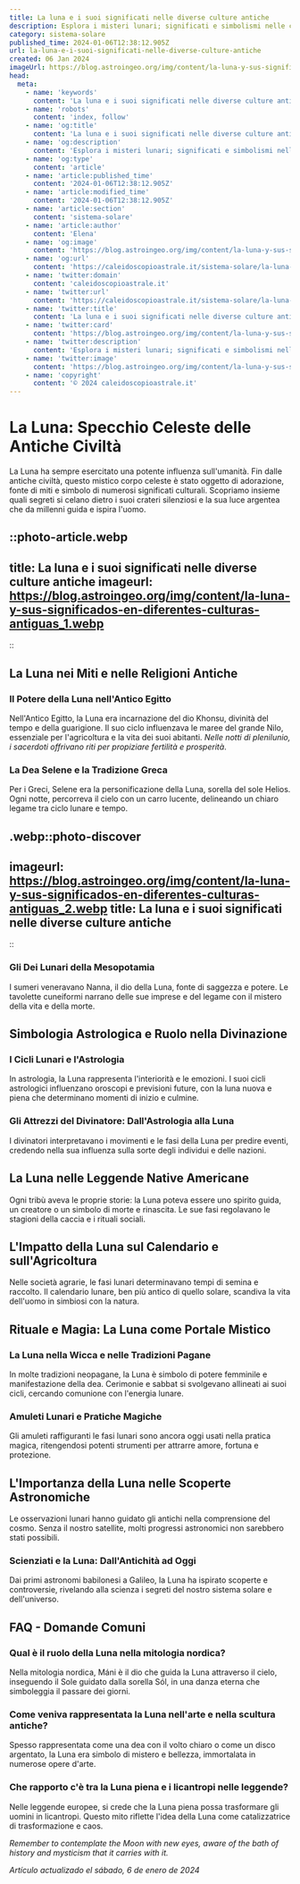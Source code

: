 ```yaml
---
title: La luna e i suoi significati nelle diverse culture antiche
description: Esplora i misteri lunari; significati e simbolismi nelle culture antiche. Scopri miti e leggende della luna che affascinano da millenni.
category: sistema-solare
published_time: 2024-01-06T12:38:12.905Z
url: la-luna-e-i-suoi-significati-nelle-diverse-culture-antiche
created: 06 Jan 2024
imageUrl: https://blog.astroingeo.org/img/content/la-luna-y-sus-significados-en-diferentes-culturas-antiguas_1.webp
head:
  meta:
    - name: 'keywords'
      content: 'La luna e i suoi significati nelle diverse culture antiche'
    - name: 'robots'
      content: 'index, follow'
    - name: 'og:title'
      content: 'La luna e i suoi significati nelle diverse culture antiche'
    - name: 'og:description'
      content: 'Esplora i misteri lunari; significati e simbolismi nelle culture antiche. Scopri miti e leggende della luna che affascinano da millenni.'
    - name: 'og:type'
      content: 'article'
    - name: 'article:published_time'
      content: '2024-01-06T12:38:12.905Z'
    - name: 'article:modified_time'
      content: '2024-01-06T12:38:12.905Z'
    - name: 'article:section'
      content: 'sistema-solare'
    - name: 'article:author'
      content: 'Elena'
    - name: 'og:image'
      content: 'https://blog.astroingeo.org/img/content/la-luna-y-sus-significados-en-diferentes-culturas-antiguas_1.webp'
    - name: 'og:url'
      content: 'https://caleidoscopioastrale.it/sistema-solare/la-luna-e-i-suoi-significati-nelle-diverse-culture-antiche'
    - name: 'twitter:domain'
      content: 'caleidoscopioastrale.it'
    - name: 'twitter:url'
      content: 'https://caleidoscopioastrale.it/sistema-solare/la-luna-e-i-suoi-significati-nelle-diverse-culture-antiche'
    - name: 'twitter:title'
      content: 'La luna e i suoi significati nelle diverse culture antiche'
    - name: 'twitter:card'
      content: 'https://blog.astroingeo.org/img/content/la-luna-y-sus-significados-en-diferentes-culturas-antiguas_1.webp'
    - name: 'twitter:description'
      content: 'Esplora i misteri lunari; significati e simbolismi nelle culture antiche. Scopri miti e leggende della luna che affascinano da millenni.'
    - name: 'twitter:image'
      content: 'https://blog.astroingeo.org/img/content/la-luna-y-sus-significados-en-diferentes-culturas-antiguas_1.webp'
    - name: 'copyright'
      content: '© 2024 caleidoscopioastrale.it'
---
```

# La Luna: Specchio Celeste delle Antiche Civiltà

La Luna ha sempre esercitato una potente influenza sull'umanità. Fin dalle antiche civiltà, questo mistico corpo celeste è stato oggetto di adorazione, fonte di miti e simbolo di numerosi significati culturali. Scopriamo insieme quali segreti si celano dietro i suoi crateri silenziosi e la sua luce argentea che da millenni guida e ispira l'uomo.

::photo-article.webp
---
title: La luna e i suoi significati nelle diverse culture antiche
imageurl: https://blog.astroingeo.org/img/content/la-luna-y-sus-significados-en-diferentes-culturas-antiguas_1.webp
---
::

## La Luna nei Miti e nelle Religioni Antiche

### Il Potere della Luna nell'Antico Egitto

Nell'Antico Egitto, la Luna era incarnazione del dio Khonsu, divinità del tempo e della guarigione. Il suo ciclo influenzava le maree del grande Nilo, essenziale per l'agricoltura e la vita dei suoi abitanti. *Nelle notti di plenilunio, i sacerdoti offrivano riti per propiziare fertilità e prosperità*.

### La Dea Selene e la Tradizione Greca

Per i Greci, Selene era la personificazione della Luna, sorella del sole Helios. Ogni notte, percorreva il cielo con un carro lucente, delineando un chiaro legame tra ciclo lunare e tempo.

.webp::photo-discover
---
imageurl: https://blog.astroingeo.org/img/content/la-luna-y-sus-significados-en-diferentes-culturas-antiguas_2.webp
title: La luna e i suoi significati nelle diverse culture antiche
---
::

### Gli Dei Lunari della Mesopotamia

I sumeri veneravano Nanna, il dio della Luna, fonte di saggezza e potere. Le tavolette cuneiformi narrano delle sue imprese e del legame con il mistero della vita e della morte.

## Simbologia Astrologica e Ruolo nella Divinazione

### I Cicli Lunari e l'Astrologia

In astrologia, la Luna rappresenta l'interiorità e le emozioni. I suoi cicli astrologici influenzano oroscopi e previsioni future, con la luna nuova e piena che determinano momenti di inizio e culmine.

### Gli Attrezzi del Divinatore: Dall'Astrologia alla Luna

I divinatori interpretavano i movimenti e le fasi della Luna per predire eventi, credendo nella sua influenza sulla sorte degli individui e delle nazioni.

## La Luna nelle Leggende Native Americane

Ogni tribù aveva le proprie storie: la Luna poteva essere uno spirito guida, un creatore o un simbolo di morte e rinascita. Le sue fasi regolavano le stagioni della caccia e i rituali sociali.

## L'Impatto della Luna sul Calendario e sull'Agricoltura

Nelle società agrarie, le fasi lunari determinavano tempi di semina e raccolto. Il calendario lunare, ben più antico di quello solare, scandiva la vita dell'uomo in simbiosi con la natura.

## Rituale e Magia: La Luna come Portale Mistico

### La Luna nella Wicca e nelle Tradizioni Pagane

In molte tradizioni neopagane, la Luna è simbolo di potere femminile e manifestazione della dea. Cerimonie e sabbat si svolgevano allineati ai suoi cicli, cercando comunione con l'energia lunare.

### Amuleti Lunari e Pratiche Magiche

Gli amuleti raffiguranti le fasi lunari sono ancora oggi usati nella pratica magica, ritengendosi potenti strumenti per attrarre amore, fortuna e protezione.

## L'Importanza della Luna nelle Scoperte Astronomiche

Le osservazioni lunari hanno guidato gli antichi nella comprensione del cosmo. Senza il nostro satellite, molti progressi astronomici non sarebbero stati possibili.

### Scienziati e la Luna: Dall'Antichità ad Oggi

Dai primi astronomi babilonesi a Galileo, la Luna ha ispirato scoperte e controversie, rivelando alla scienza i segreti del nostro sistema solare e dell'universo.

## FAQ - Domande Comuni

### Qual è il ruolo della Luna nella mitologia nordica?
Nella mitologia nordica, Máni è il dio che guida la Luna attraverso il cielo, inseguendo il Sole guidato dalla sorella Sól, in una danza eterna che simboleggia il passare dei giorni.

### Come veniva rappresentata la Luna nell'arte e nella scultura antiche?
Spesso rappresentata come una dea con il volto chiaro o come un disco argentato, la Luna era simbolo di mistero e bellezza, immortalata in numerose opere d'arte.

### Che rapporto c'è tra la Luna piena e i licantropi nelle leggende?
Nelle leggende europee, si crede che la Luna piena possa trasformare gli uomini in licantropi. Questo mito riflette l'idea della Luna come catalizzatrice di trasformazione e caos.

_Remember to contemplate the Moon with new eyes, aware of the bath of history and mysticism that it carries with it._

_Artículo actualizado el sábado, 6 de enero de 2024_